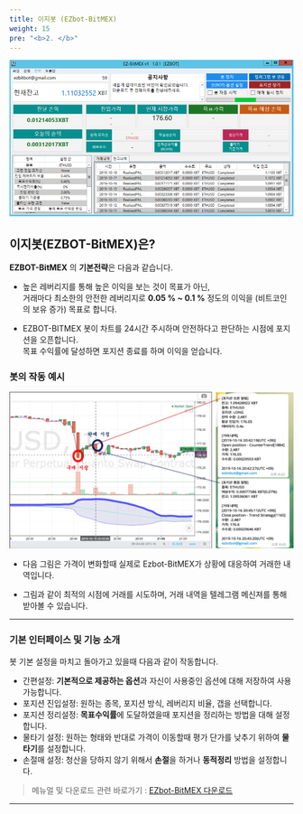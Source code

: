 ```yaml
---
title: 이지봇 (EZbot-BitMEX)
weight: 15
pre: "<b>2. </b>"
---
```


![](/picture/EZBITMEX1.png?width=100%&height=50%)

## 이지봇(EZBOT-BitMEX)은?

 **EZBOT-BitMEX** 의 **기본전략**은 다음과 같습니다.

- 높은 레버리지를 통해 높은 이익을 보는 것이 목표가 아닌,</br>거래마다 최소한의 안전한 레버리지로 **0.05 % ~ 0.1 %** 정도의 이익을 (비트코인의 보유 증가) 목표로 합니다.

- EZBOT-BITMEX 봇이 차트를 24시간 주시하며 안전하다고 판단하는 시점에 포지션을 오픈합니다.</br>목표 수익률에 달성하면 포지션 종료를 하며 이익을 얻습니다.

### 봇의 작동 예시

![](/picture/buy.png?width=100%&height=50%)


- 다음 그림은 가격이 변화할때 실제로 Ezbot-BitMEX가 상황에 대응하여 거래한 내역입니다.

- 그림과 같이 최적의 시점에 거래를 시도하며, 거래 내역을 텔레그램 메신져를 통해 받아볼 수 있습니다.



---


### 기본 인터페이스 및 기능 소개

봇 기본 설정을 마치고 돌아가고 있을때 다음과 같이 작동합니다.

+ 간편설정: **기본적으로 제공하는 옵션**과 자신이 사용중인 옵션에 대해 저장하여 사용 가능합니다.</br>
+ 포지션 진입설정: 원하는 종목, 포지션 방식, 레버리지 비율, 갭을 선택합니다.
+ 포지션 정리설정: **목표수익률**에 도달하였을때 포지션을 정리하는 방법을 대해 설정합니다.
+ 물타기 설정: 원하는 형태와 반대로 가격이 이동할때 평가 단가를 낮추기 위하여 **물타기**를 설정합니다.
+ 손절매 설정: 청산을 당하지 않기 위해서 **손절**을 하거나 **동적정리** 방법을 설정합니다. 

>메뉴얼 및 다운로드 관련 바로가기 : 
[EZbot-BitMEX  다운로드](/4_install_file/1_bitmex/)

---